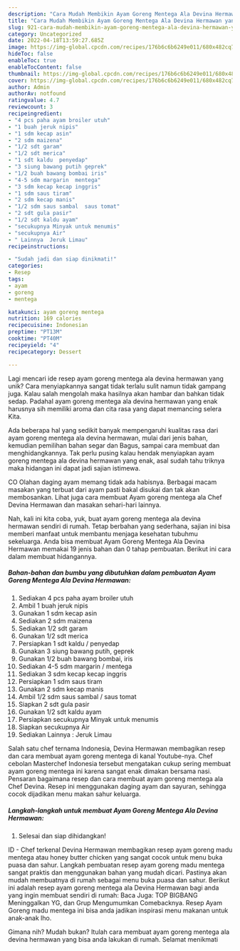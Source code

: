 ```yaml
---
description: "Cara Mudah Membikin Ayam Goreng Mentega Ala Devina Hermawan yang Lezat Sekali"
title: "Cara Mudah Membikin Ayam Goreng Mentega Ala Devina Hermawan yang Lezat Sekali"
slug: 921-cara-mudah-membikin-ayam-goreng-mentega-ala-devina-hermawan-yang-lezat-sekali
category: Uncategorized
date: 2022-04-18T13:59:27.685Z
image: https://img-global.cpcdn.com/recipes/176b6c6b6249e011/680x482cq70/ayam-goreng-mentega-ala-devina-hermawan-foto-resep-utama.jpg
hideToc: false
enableToc: true
enableTocContent: false
thumbnail: https://img-global.cpcdn.com/recipes/176b6c6b6249e011/680x482cq70/ayam-goreng-mentega-ala-devina-hermawan-foto-resep-utama.jpg
cover: https://img-global.cpcdn.com/recipes/176b6c6b6249e011/680x482cq70/ayam-goreng-mentega-ala-devina-hermawan-foto-resep-utama.jpg
author: Admin
authorAv: notfound
ratingvalue: 4.7
reviewcount: 3
recipeingredient:
- "4 pcs paha ayam broiler utuh"
- "1 buah jeruk nipis"
- "1 sdm kecap asin"
- "2 sdm maizena"
- "1/2 sdt garam"
- "1/2 sdt merica"
- "1 sdt kaldu  penyedap"
- "3 siung bawang putih geprek"
- "1/2 buah bawang bombai iris"
- "4-5 sdm margarin  mentega"
- "3 sdm kecap kecap inggris"
- "1 sdm saus tiram"
- "2 sdm kecap manis"
- "1/2 sdm saus sambal  saus tomat"
- "2 sdt gula pasir"
- "1/2 sdt kaldu ayam"
- "secukupnya Minyak untuk menumis"
- "secukupnya Air"
- " Lainnya  Jeruk Limau"
recipeinstructions:

- "Sudah jadi dan siap dinikmati!"
categories:
- Resep
tags:
- ayam
- goreng
- mentega

katakunci: ayam goreng mentega 
nutrition: 169 calories
recipecuisine: Indonesian
preptime: "PT13M"
cooktime: "PT40M"
recipeyield: "4"
recipecategory: Dessert

---
```





Lagi mencari ide resep ayam goreng mentega ala devina hermawan yang unik? Cara menyiapkannya sangat tidak terlalu sulit namun tidak gampang juga. Kalau salah mengolah maka hasilnya akan hambar dan bahkan tidak sedap. Padahal ayam goreng mentega ala devina hermawan yang enak harusnya sih memiliki aroma dan cita rasa yang dapat memancing selera Kita.





Ada beberapa hal yang sedikit banyak mempengaruhi kualitas rasa dari ayam goreng mentega ala devina hermawan, mulai dari jenis bahan, kemudian pemilihan bahan segar dan Bagus, sampai cara membuat dan menghidangkannya. Tak perlu pusing kalau hendak menyiapkan ayam goreng mentega ala devina hermawan yang enak,      asal sudah tahu triknya maka hidangan ini dapat jadi sajian istimewa.














CO Olahan daging ayam memang tidak ada habisnya. Berbagai macam masakan yang terbuat dari ayam pasti bakal disukai dan tak akan membosankan. Lihat juga cara membuat Ayam goreng mentega ala Chef Devina Hermawan dan masakan sehari-hari lainnya.






Nah, kali ini kita coba, yuk, buat ayam goreng mentega ala devina hermawan sendiri di rumah. Tetap berbahan yang sederhana, sajian ini bisa memberi manfaat untuk membantu menjaga kesehatan tubuhmu sekeluarga. Anda bisa membuat Ayam Goreng Mentega Ala Devina Hermawan memakai 19 jenis bahan dan 0 tahap pembuatan. Berikut ini cara dalam membuat hidangannya.

<!--inarticleads1-->

##### Bahan-bahan dan bumbu yang dibutuhkan dalam pembuatan Ayam Goreng Mentega Ala Devina Hermawan:

1. Sediakan 4 pcs paha ayam broiler utuh
1. Ambil 1 buah jeruk nipis
1. Gunakan 1 sdm kecap asin
1. Sediakan 2 sdm maizena
1. Sediakan 1/2 sdt garam
1. Gunakan 1/2 sdt merica
1. Persiapkan 1 sdt kaldu / penyedap
1. Gunakan 3 siung bawang putih, geprek
1. Gunakan 1/2 buah bawang bombai, iris
1. Sediakan 4-5 sdm margarin / mentega
1. Sediakan 3 sdm kecap kecap inggris
1. Persiapkan 1 sdm saus tiram
1. Gunakan 2 sdm kecap manis
1. Ambil 1/2 sdm saus sambal / saus tomat
1. Siapkan 2 sdt gula pasir
1. Gunakan 1/2 sdt kaldu ayam
1. Persiapkan secukupnya Minyak untuk menumis
1. Siapkan secukupnya Air
1. Sediakan  Lainnya : Jeruk Limau


Salah satu chef ternama Indonesia, Devina Hermawan membagikan resep dan cara membuat ayam goreng mentega di kanal Youtube-nya. Chef cebolan Masterchef Indonesia tersebut mengatakan cukup sering membuat ayam goreng mentega ini karena sangat enak dimakan bersama nasi. Pensaran bagaimana resep dan cara membuat ayam goreng mentega ala Chef Devina. Resep ini menggunakan daging ayam dan sayuran, sehingga cocok dijadikan menu makan sahur keluarga. 

<!--inarticleads2-->

##### Langkah-langkah untuk membuat Ayam Goreng Mentega Ala Devina Hermawan:


1. Selesai dan siap dihidangkan!

ID - Chef terkenal Devina Hermawan membagikan resep ayam goreng madu mentega atau honey butter chicken yang sangat cocok untuk menu buka puasa dan sahur. Langkah pembuatan resep ayam goreng madu mentega sangat praktis dan menggunakan bahan yang mudah dicari. Pastinya akan mudah membuatnya di rumah sebagai menu buka puasa dan sahur. Berikut ini adalah resep ayam goreng mentega ala Devina Hermawan bagi anda yang ingin membuat sendiri di rumah: Baca Juga: TOP BIGBANG Meninggalkan YG, dan Grup Mengumumkan Comebacknya. Resep Ayam Goreng madu mentega ini bisa anda jadikan inspirasi menu makanan untuk anak-anak lho. 

Gimana nih? Mudah bukan? Itulah cara membuat ayam goreng mentega ala devina hermawan yang bisa anda lakukan di rumah. Selamat menikmati
